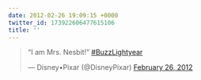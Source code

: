 ```yaml
---
date: 2012-02-26 19:09:15 +0000
twitter_id: 173922606477615106
title: ''
---
```


<blockquote class="twitter-tweet"><p lang="en" dir="ltr">“I am Mrs. Nesbit!” <a href="https://twitter.com/hashtag/BuzzLightyear?src=hash&amp;ref_src=twsrc%5Etfw">#BuzzLightyear</a></p>&mdash; Disney•Pixar (@DisneyPixar) <a href="https://twitter.com/DisneyPixar/status/173905602022617090?ref_src=twsrc%5Etfw">February 26, 2012</a></blockquote>
<script async src="https://platform.twitter.com/widgets.js" charset="utf-8"></script>
